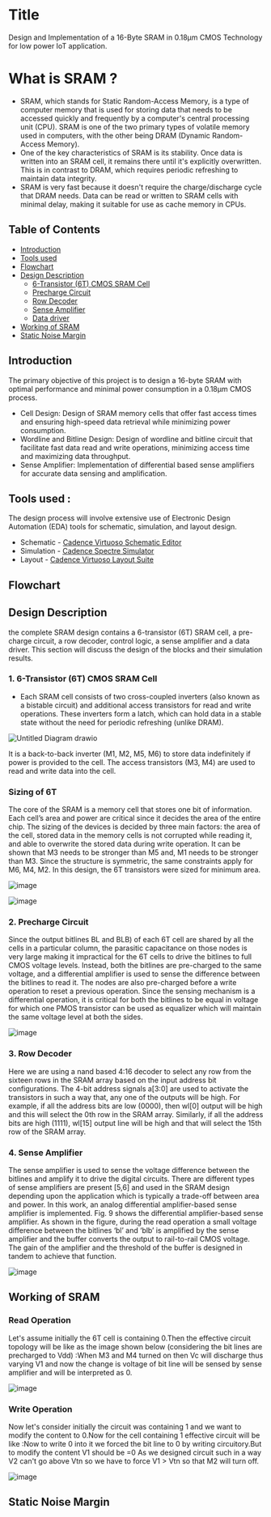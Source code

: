 # Title
Design and Implementation of a 16-Byte SRAM in 0.18μm CMOS Technology for low power IoT application.

# What is SRAM ?
- SRAM, which stands for Static Random-Access Memory, is a type of computer memory that is used for storing data that needs to be accessed quickly and frequently by a computer's central processing unit (CPU).  SRAM is one of the two primary types of volatile memory used in computers, with the other being DRAM (Dynamic Random-Access Memory).
- One of the key characteristics of SRAM is its stability. Once data is written into an SRAM cell, it remains there until it's explicitly overwritten. This is in contrast to DRAM, which requires periodic refreshing to maintain data integrity.
- SRAM is very fast because it doesn't require the charge/discharge cycle that DRAM needs. Data can be read or written to SRAM cells with minimal delay, making it suitable for use as cache memory in CPUs.

## Table of Contents
- [Introduction](#introduction)
- [Tools used](#tools-used)
- [Flowchart](#flowchart)
- [Design Description](#design-description)
   - [6-Transistor (6T) CMOS SRAM Cell](#6-transistor-6t-cmos-sram-cell)
   - [Precharge Circuit](#precharge-circuit)
   - [Row Decoder](##row-decoder)
   - [Sense Amplifier](#sense-amplifier)
   - [Data driver](#data-driver)
- [Working of SRAM](#working-of-sram)
- [Static Noise Margin](#static-noise-margin)

## Introduction
The primary objective of this project is to design a 16-byte SRAM with optimal performance and minimal power consumption in a 0.18μm CMOS process.
- Cell Design: Design of SRAM memory cells that offer fast access times and ensuring high-speed data retrieval while minimizing power consumption.
- Wordline and Bitline Design: Design of wordline and bitline circuit that facilitate fast data read and write operations, minimizing access time and maximizing data throughput.
- Sense Amplifier: Implementation of differential based sense amplifiers for accurate data sensing and amplification.

## Tools used :
The design process will involve extensive use of Electronic Design Automation (EDA) tools for schematic, simulation, and layout design.

- Schematic - [Cadence Virtuoso Schematic Editor](https://cadence.com/en_US/home/tools/custom-ic-analog-rf-design/circuit-design/virtuoso-schematic-editor.html)
- Simulation - [Cadence Spectre Simulator](https://en.wikipedia.org/wiki/Spectre_Circuit_Simulator)
- Layout - [Cadence Virtuoso Layout Suite](https://www.cadence.com/en_US/home/tools/custom-ic-analog-rf-design/layout-design/virtuoso-layout-suite.html)


## Flowchart
## Design Description
the complete SRAM design contains a 6-transistor (6T) SRAM cell, a pre-charge circuit, a row decoder, control logic, a sense amplifier and a data driver. This section will discuss the design of the blocks and their simulation results.

### 1. 6-Transistor (6T) CMOS SRAM Cell
- Each SRAM cell consists of two cross-coupled inverters (also known as a bistable circuit) and additional access transistors for read and write operations. These inverters form a latch, which can hold data in a stable state without the need for periodic refreshing (unlike DRAM).
  
![Untitled Diagram drawio](https://github.com/Shruti-Mahato/SRAM/assets/119694274/1c1d0b80-4e37-4df0-9409-fa9d4d86feb6)

It is a back-to-back inverter (M1, M2, M5, M6) to store data indefinitely if power is provided to the cell. The access transistors (M3, M4) are used to read and write data into the cell. 

### Sizing of 6T 
The core of the SRAM is a memory cell that stores one bit of information. Each cell’s area and power are critical since it decides the area of the entire chip.
The sizing of the devices is decided by three main factors: the area of the cell, stored data in the memory cells is not corrupted while reading it, and able to overwrite the stored data during write operation.  It can be shown that M3 needs to be stronger than M5 and, M1 needs to be stronger than M3. Since the structure is symmetric, the same constraints apply for M6, M4, M2. In this design, the 6T transistors were sized for minimum area.

![image](https://github.com/Shruti-Mahato/SRAM/assets/119694274/3f3ae30e-bef8-4b5d-b6c0-89d42ace8c56)

![image](https://github.com/Shruti-Mahato/SRAM/assets/119694274/43ff07f8-0666-4d60-9831-883eddacf785)



### 2. Precharge Circuit
Since the output bitlines BL and BLB) of each 6T cell are shared by all the cells in a particular column, the parasitic capacitance on those nodes is very large making it impractical for the 6T cells to drive the bitlines to full CMOS voltage levels. Instead, both the bitlines are pre-charged to the same voltage, and a differential amplifier is used to sense the difference between the bitlines to read it. The nodes are also pre-charged before a write operation to reset a previous operation. Since the sensing mechanism is a differential operation, it is critical for both the bitlines to be equal in voltage for which one PMOS transistor can be used as equalizer which will maintain the same voltage level at both the sides.

![image](https://github.com/Shruti-Mahato/SRAM/assets/119694274/b0737330-9c05-4a0f-a91b-e0ccba316665)


### 3. Row Decoder
Here we are using a nand based 4:16 decoder to select any row from the sixteen rows in the SRAM array based on the input address bit configurations. The 4-bit address signals a[3:0] are used to activate the transistors in such a way that, any one of the outputs will be high. For example, if all the address bits are low (0000), then wl[0] output will be high and this will select the 0th row in the SRAM array. Similarly, if all the address bits are high (1111), wl[15] output line will be high and that will select the 15th row of the SRAM array.

### 4. Sense Amplifier
The sense amplifier is used to sense the voltage difference between the bitlines and amplify it to drive the digital circuits. There are different types of sense amplifiers are present [5,6] and used in the SRAM design depending upon the application which is typically a trade-off between area and power. In this work, an analog differential amplifier-based sense amplifier is implemented. Fig. 9 shows the differential amplifier-based sense amplifier. As shown in the figure, during the read operation a small voltage difference between the bitlines ‘bl’ and ‘blb’ is amplified by the sense amplifier and the buffer converts the output to rail-to-rail CMOS voltage. The gain of the amplifier and the threshold of the buffer is designed in tandem to achieve that function.

![image](https://github.com/Shruti-Mahato/SRAM/assets/119694274/6be025d7-537e-4827-bca1-50286bf77a9d)


## Working of SRAM
### Read Operation
Let's assume initially the 6T cell is containing 0.Then the effective circuit topology will be like as the image shown below (considering the bit lines are precharged to Vdd) :When M3 and M4 turned on then Vc will discharge thus varying V1 and now the change is voltage of bit line will be sensed by sense amplifier and will be interpreted as 0.

![image](https://github.com/Shruti-Mahato/SRAM/assets/119694274/6a55f4d8-7231-4385-8b88-f0f622d4fbd9)
### Write Operation
Now let's consider initially the circuit was containing 1 and we want to modify the content to 0.Now for the cell containing 1 effective circuit will be like :Now to write 0 into it we forced the bit line to 0 by writing circuitory.But to modify the content V1 should be =0 As we designed circuit such in a way V2 can't go above Vtn so we have to force V1 > Vtn so that M2 will turn off.

![image](https://github.com/Shruti-Mahato/SRAM/assets/119694274/6b8614f6-0f81-402c-89f4-88fb1ee535ea)


## Static Noise Margin

